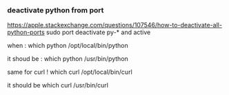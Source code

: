 ### deactivate python from port
https://apple.stackexchange.com/questions/107546/how-to-deactivate-all-python-ports
sudo port deactivate py-* and active 

when : 
which python
/opt/local/bin/python


it shoud be : 
which python
/usr/bin/python


same for curl !
which curl
/opt/local/bin/curl

it should be
which curl
/usr/bin/curl
